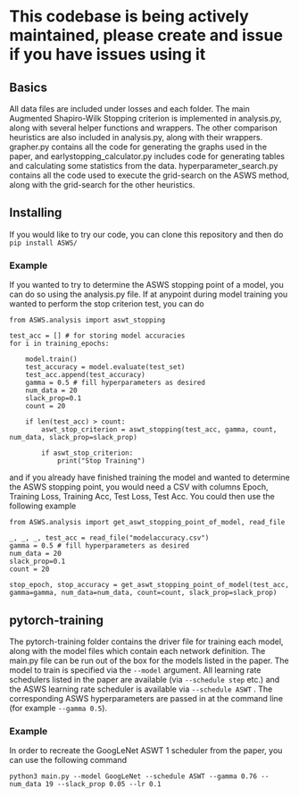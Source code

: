 # This codebase is being actively maintained, please create and issue if you have issues using it

## Basics

All data files are included under losses and each folder. The main Augmented Shapiro-Wilk Stopping criterion is implemented in analysis.py, along with several helper functions and wrappers. The other comparison heuristics are also included in analysis.py, along with their wrappers. grapher.py contains all the code for generating the graphs used in the paper, and earlystopping_calculator.py includes code for generating tables and calculating some statistics from the data. hyperparameter_search.py contains all the code used to execute the grid-search on the ASWS method, along with the grid-search for the other heuristics.

## Installing

If you would like to try our code, you can clone this repository and then do `pip install ASWS/`


### Example

If you wanted to try to determine the ASWS stopping point of a model, you can do so using the analysis.py file. If at anypoint during model training you wanted to perform
the stop criterion test, you can do

```
from ASWS.analysis import aswt_stopping

test_acc = [] # for storing model accuracies
for i in training_epochs:

    model.train()
    test_accuracy = model.evaluate(test_set)
    test_acc.append(test_accuracy)
    gamma = 0.5 # fill hyperparameters as desired
    num_data = 20
    slack_prop=0.1
    count = 20

    if len(test_acc) > count:
        aswt_stop_criterion = aswt_stopping(test_acc, gamma, count, num_data, slack_prop=slack_prop)

        if aswt_stop_criterion:
            print("Stop Training")

```

and if you already have finished training the model and wanted to determine the ASWS stopping point, you would need a CSV with columns Epoch, Training Loss, Training Acc, Test Loss, Test Acc. You could then use the following example

```
from ASWS.analysis import get_aswt_stopping_point_of_model, read_file

_, _, _, test_acc = read_file("modelaccuracy.csv")
gamma = 0.5 # fill hyperparameters as desired
num_data = 20
slack_prop=0.1
count = 20

stop_epoch, stop_accuracy = get_aswt_stopping_point_of_model(test_acc, gamma=gamma, num_data=num_data, count=count, slack_prop=slack_prop)

```

## pytorch-training

The pytorch-training folder contains the driver file for training each model, along with the model files which contain each network definition. The main.py file can be run out of the box for the models listed in the paper. The model to train is specified via the `--model` argument. All learning rate schedulers listed in the paper are available (via `--schedule step` etc.) and the ASWS learning rate scheduler is available via `--schedule ASWT` . The corresponding ASWS hyperparameters are passed in at the command line (for example `--gamma 0.5`). 

### Example

In order to recreate the GoogLeNet ASWT 1 scheduler from the paper, you can use the following command

`python3 main.py --model GoogLeNet --schedule ASWT --gamma 0.76 --num_data 19 --slack_prop 0.05 --lr 0.1`
